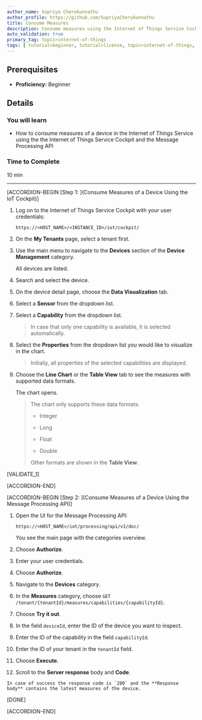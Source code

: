 ```yaml
---
author_name: Supriya Cherukunnathu
author_profile: https://github.com/SupriyaCherukunnathu
title: Consume Measures
description: Consume measures using the Internet of Things Service Cockpit or the Message Processing API.
auto_validation: true
primary_tag: topic>internet-of-things
tags: [ tutorial>beginner, tutorial>license, topic>internet-of-things, topic>cloud, products>sap-internet-of-things, products>sap-edge-services, products>sap-iot-services-for-sap-btp, products>sap-business-technology-platform ]
---
```



## Prerequisites
 - **Proficiency:** Beginner

## Details
### You will learn
- How to consume measures of a device in the Internet of Things Service using the the Internet of Things Service Cockpit and the Message Processing API

### Time to Complete
10 min

---

[ACCORDION-BEGIN [Step 1: ](Consume Measures of a Device Using the IoT Cockpit)]

1.  Log on to the Internet of Things Service Cockpit with your user credentials:

    `https://<HOST_NAME>/<INSTANCE_ID>/iot/cockpit/`

2.  On the **My Tenants** page, select a tenant first.

3.  Use the main menu to navigate to the **Devices** section of the **Device Management** category.

    All devices are listed.

4.  Search and select the device.

5.  On the device detail page, choose the **Data Visualization** tab.

6.  Select a **Sensor** from the dropdown list.

7.  Select a **Capability** from the dropdown list.

    >In case that only one capability is available, it is selected automatically.

8.  Select the **Properties** from the dropdown list you would like to visualize in the chart.

    >Initially, all properties of the selected capabilities are displayed.

9.  Choose the **Line Chart** or the **Table View** tab to see the measures with supported data formats.

    The chart opens.

    >The chart only supports these data formats:
    >
    > -   Integer
    >
    > -   Long
    >
    > -   Float
    >
    > -   Double
    >
    > Other formats are shown in the **Table View**.

[VALIDATE_1]

[ACCORDION-END]

[ACCORDION-BEGIN [Step 2: ](Consume Measures of a Device Using the Message Processing API)]

1.  Open the UI for the Message Processing API:

    `https://<HOST_NAME>/iot/processing/api/v1/doc/`

    You see the main page with the categories overview.

2.  Choose **Authorize**.

3.  Enter your user credentials.

4.  Choose **Authorize**.

5.  Navigate to the **Devices** category.

6.  In the **Measures** category, choose `GET /tenant/{tenantId}/measures/capabilities/{capabilityId}`.

7.  Choose **Try it out**.

8.  In the field `deviceId`, enter the ID of the device you want to inspect.

9.  Enter the ID of the capability in the field `capabilityId`.

10.  Enter the ID of your tenant in the `tenantId` field.

11.  Choose **Execute**.

12.  Scroll to the **Server response** body and **Code**.

    In case of success the response code is `200` and the **Response body** contains the latest measures of the device.

[DONE]

[ACCORDION-END]
